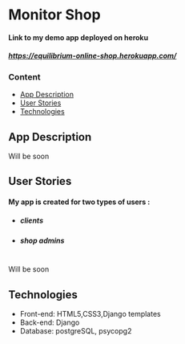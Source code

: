 # Monitor Shop

#### Link to my demo app deployed on heroku
##### https://equilibrium-online-shop.herokuapp.com/
### Content
* [App Description](#app-description)
* [User Stories](#user-stories)
* [Technologies](#technologies)

## App Description
Will be soon

## User Stories
#### My app is created for two types of users :
  - #####  clients
  - ##### shop admins<br/><br/>
Will be soon

## Technologies
 - Front-end: HTML5,CSS3,Django templates
 - Back-end: Django
 - Database: postgreSQL, psycopg2
